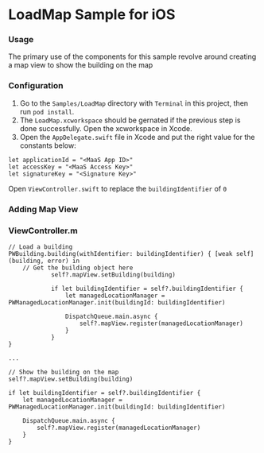 LoadMap Sample for iOS
====================

### Usage

The primary use of the components for this sample revolve around creating a map view to show the building on the map

### Configuration

1. Go to the `Samples/LoadMap` directory with `Terminal` in this project, then run `pod install`.
2. The `LoadMap.xcworkspace` should be gernated if the previous step is done successfully. Open the xcworkspace in Xcode.
3. Open the `AppDelegate.swift` file in Xcode and put the right value for the constants below:

````
let applicationId = "<MaaS App ID>"
let accessKey = "<MaaS Access Key>"
let signatureKey = "<Signature Key>"
````

Open `ViewController.swift` to replace the `buildingIdentifier` of `0`

### Adding Map View

### ViewController.m

````
// Load a building
PWBuilding.building(withIdentifier: buildingIdentifier) { [weak self] (building, error) in
	// Get the building object here
            self?.mapView.setBuilding(building)

            if let buildingIdentifier = self?.buildingIdentifier {
                let managedLocationManager = PWManagedLocationManager.init(buildingId: buildingIdentifier)

                DispatchQueue.main.async {
                    self?.mapView.register(managedLocationManager)
                }
            }
}

...

// Show the building on the map
self?.mapView.setBuilding(building)

if let buildingIdentifier = self?.buildingIdentifier {
    let managedLocationManager = PWManagedLocationManager.init(buildingId: buildingIdentifier)

    DispatchQueue.main.async {
        self?.mapView.register(managedLocationManager)
    }
}
````
